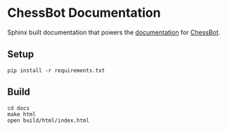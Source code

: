 # ChessBot Documentation

Sphinx built documentation that powers the [documentation](https://www.chris-saylor.com/chessbot) for [ChessBot](https://github.com/cjsaylor/chessbot).

## Setup

```
pip install -r requirements.txt
```

## Build

```
cd docs
make html
open build/html/index.html
```